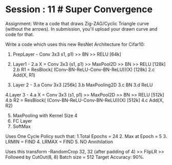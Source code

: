# Session : 11                  # Super Convergence

Assignment:
Write a code that draws Zig-ZAG/Cyclic Triangle curve (without the arrows). In submission, you'll upload your drawn curve and code for that.


Write a code which uses this new ResNet Architecture for Cifar10:

1. PrepLayer - Conv 3x3 s1, p1) >> BN >> RELU [64k]

2. Layer1 -
   2.a X = Conv 3x3 (s1, p1) >> MaxPool2D >> BN >> RELU [128k]
   2.b R1 = ResBlock( (Conv-BN-ReLU-Conv-BN-ReLU))(X) [128k] 
   2.c Add(X, R1)

3. Layer 2 -
   3.a Conv 3x3 [256k]
   3.b MaxPooling2D
   3.c BN
   3.d ReLU
 
4.Layer 3 -
    4.a X = Conv 3x3 (s1, p1) >> MaxPool2D >> BN >> RELU [512k]
    4.b R2 = ResBlock( (Conv-BN-ReLU-Conv-BN-ReLU))(X) [512k]
    4.c Add(X, R2)
    
5. MaxPooling with Kernel Size 4
6. FC Layer 
7. SoftMax

Uses One Cycle Policy such that:
  1.Total Epochs = 24
  2. Max at Epoch = 5
  3. LRMIN = FIND
  4. LRMAX = FIND
  5. NO Annihilation
 
 Uses this transform -RandomCrop 32, 32 (after padding of 4) >> FlipLR >> Followed by CutOut(8, 8)
 Batch size = 512
 Target Accuracy: 90%.
